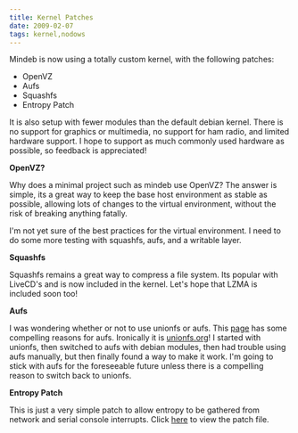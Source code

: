```yaml
---
title: Kernel Patches
date: 2009-02-07
tags: kernel,nodows
---
```

Mindeb is now using a totally custom kernel, with the following patches:

* OpenVZ
* Aufs
* Squashfs
* Entropy Patch

It is also setup with fewer modules than the default debian kernel. There is no support for graphics or multimedia, no support for ham radio, and limited hardware support. I hope to support as much commonly used hardware as possible, so feedback is appreciated!

<strong>OpenVZ?</strong>

Why does a minimal project such as mindeb use OpenVZ? The answer is simple, its a great way to keep the base host environment as stable as possible, allowing lots of changes to the virtual environment, without the risk of breaking anything fatally.

I'm not yet sure of the best practices for the virtual environment. I need to do some more testing with squashfs, aufs, and a writable layer.

<strong>Squashfs</strong>

Squashfs remains a great way to compress a file system. Its popular with LiveCD's and is now included in the kernel. Let's hope that LZMA is included soon too!

<strong>Aufs</strong>

I was wondering whether or not to use unionfs or aufs. This <a href="http://unionfs.org/">page</a> has some compelling reasons for aufs. Ironically it is <a href="http://unionfs.org/">unionfs.org</a>! I started with unionfs, then switched to aufs with debian modules, then had trouble using aufs manually, but then finally found a way to make it work. I'm going to stick with aufs for the foreseeable future unless there is a compelling reason to switch back to unionfs.

<strong>Entropy Patch</strong>

This is just a very simple patch to allow entropy to be gathered from network and serial console interrupts. Click <a href="http://www.nodows.com/src/view/pre/trunk/files/debian/kernel-patches/entropy_patch">here</a> to view the patch file.

